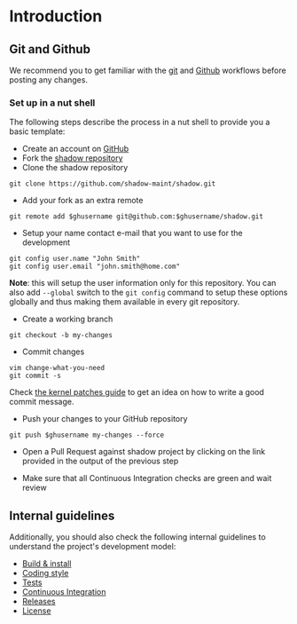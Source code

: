 # Introduction

## Git and Github

We recommend you to get familiar with the
[git](https://guides.github.com/introduction/git-handbook) and
[Github](https://guides.github.com) workflows before posting any changes.

### Set up in a nut shell

The following steps describe the process in a nut shell to provide you a basic
template:

* Create an account on [GitHub](https://github.com)
* Fork the [shadow repository](https://github.com/shadow-maint/shadow)
* Clone the shadow repository

```
git clone https://github.com/shadow-maint/shadow.git
```

* Add your fork as an extra remote

```
git remote add $ghusername git@github.com:$ghusername/shadow.git
```

* Setup your name contact e-mail that you want to use for the development

```
git config user.name "John Smith"
git config user.email "john.smith@home.com"
```

**Note**: this will setup the user information only for this repository. You
can also add `--global` switch to the `git config` command to setup these
options globally and thus making them available in every git repository.

* Create a working branch

```
git checkout -b my-changes
```

* Commit changes

```
vim change-what-you-need
git commit -s
```

Check
[the kernel patches guide](https://www.kernel.org/doc/html/v4.14/process/submitting-patches.html#describe-your-changes)
to get an idea on how to write a good commit message.

* Push your changes to your GitHub repository

```
git push $ghusername my-changes --force
```

* Open a Pull Request against shadow project by clicking on the link provided
in the output of the previous step

* Make sure that all Continuous Integration checks are green and wait review

## Internal guidelines

Additionally, you should also check the following internal guidelines to
understand the project's development model:

* [Build & install](build_install.md)
* [Coding style](coding_style.md)
* [Tests](tests.md)
* [Continuous Integration](ci.md)
* [Releases](releases.md)
* [License](license.md)
